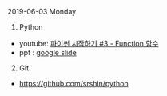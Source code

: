 2019-06-03 Monday
1. Python 
* youtube: [파이썬 시작하기 #3 - Function 함수](https://www.youtube.com/watch?v=MLKF1bRCw4E&list=PLEOnZ6GeucBVvIKMSdobyB5EtXgPzrnxE&index=7&t=0s)
* ppt : [google slide](https://www.youtube.com/redirect?event=video_description&v=MLKF1bRCw4E&q=https%3A%2F%2Fdocs.google.com%2Fpresentation%2Fd%2F1FBTVrF-che-lc5d9jIwqlqPXhXI3ndItftGNHwhkfwc%2Fedit%3Fusp%3Dsharing&redir_token=Qp7UIAloMxFviSrvishDjluBUJB8MTU1OTY0MDgwNUAxNTU5NTU0NDA1)

2. Git
* https://github.com/srshin/python
